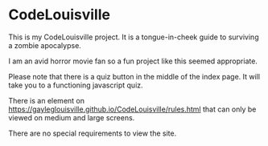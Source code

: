 # CodeLouisville
This is my CodeLouisville project. It is a tongue-in-cheek guide to surviving a zombie apocalypse.

I am an avid horror movie fan so a fun project like this seemed appropriate.

Please note that there is a quiz button in the middle of the index page.  It will take you to a functioning javascript quiz.

There is an element on https://gayleglouisville.github.io/CodeLouisville/rules.html that can only be viewed on medium and large screens.

There are no special requirements to view the site. 

